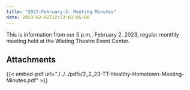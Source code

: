 ```yaml
---
title: "2023-February-2: Meeting Minutes"
date: 2023-02-02T22:23:03-05:00
---
```

This is information from our 5 p.m., February 2, 2023, regular monthly meeting held at the Wieting Theatre Event Center. 
 
## Attachments

{{< embed-pdf url="./../../pdfs/2_2_23-TT-Healthy-Hometown-Meeting-Minutes.pdf" >}}
